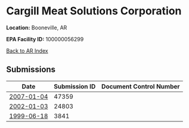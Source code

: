 # Cargill Meat Solutions Corporation

**Location:** Booneville, AR

**EPA Facility ID:** 100000056299

[Back to AR Index](../../index.md)

## Submissions

| Date | Submission ID | Document Control Number |
|------|--------------|-------------------------|
| [2007-01-04](submissions/47359.md) | 47359 |  |
| [2002-01-03](submissions/24803.md) | 24803 |  |
| [1999-06-18](submissions/3841.md) | 3841 |  |
